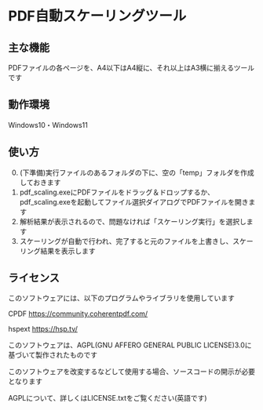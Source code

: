 # PDF自動スケーリングツール

## 主な機能
PDFファイルの各ページを、A4以下はA4縦に、それ以上はA3横に揃えるツールです

## 動作環境
Windows10・Windows11

## 使い方
0. (下準備)実行ファイルのあるフォルダの下に、空の「temp」フォルダを作成しておきます
1. pdf_scaling.exeにPDFファイルをドラッグ＆ドロップするか、pdf_scaling.exeを起動してファイル選択ダイアログでPDFファイルを開きます
2. 解析結果が表示されるので、問題なければ「スケーリング実行」を選択します
3. スケーリングが自動で行われ、完了すると元のファイルを上書きし、スケーリング結果を表示します

## ライセンス
このソフトウェアには、以下のプログラムやライブラリを使用しています

CPDF  https://community.coherentpdf.com/

hspext  https://hsp.tv/



このソフトウェアは、AGPL(GNU AFFERO GENERAL PUBLIC LICENSE)3.0に基づいて製作されたものです

このソフトウェアを改変するなどして使用する場合、ソースコードの開示が必要となります

AGPLについて、詳しくはLICENSE.txtをご覧ください(英語です)
